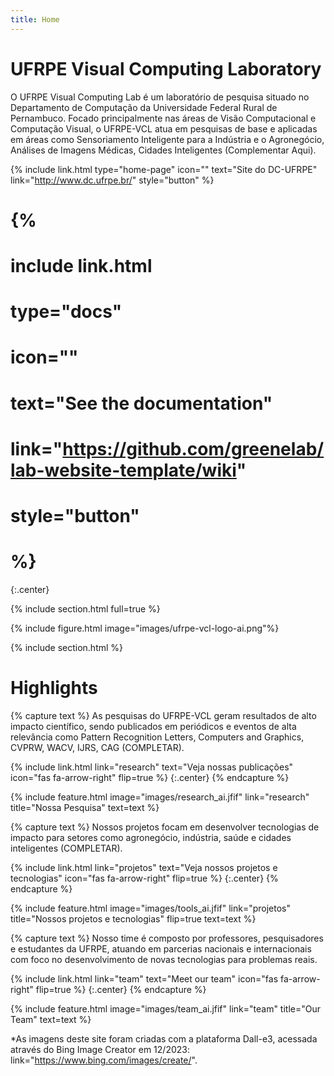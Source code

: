 ```yaml
---
title: Home
---
```


# UFRPE Visual Computing Laboratory

O UFRPE Visual Computing Lab é um laboratório de pesquisa situado no Departamento de Computação da Universidade Federal Rural de Pernambuco. Focado principalmente nas áreas de Visão Computacional e Computação Visual, o UFRPE-VCL atua em pesquisas de base e aplicadas em áreas como Sensoriamento Inteligente para a Indústria e o Agronegócio, Análises de Imagens Médicas, Cidades Inteligentes (Complementar Aqui).

{%
  include link.html
  type="home-page"
  icon=""
  text="Site do DC-UFRPE"
  link="http://www.dc.ufrpe.br/"
  style="button"
%}
# {%
#  include link.html
#  type="docs"
#  icon=""
#  text="See the documentation"
#  link="https://github.com/greenelab/lab-website-template/wiki"
#  style="button"
# %}
{:.center}

{% include section.html full=true %}

{% include figure.html image="images/ufrpe-vcl-logo-ai.png"%}

{% include section.html %}

# Highlights

{% capture text %}
As pesquisas do UFRPE-VCL geram resultados de alto impacto científico, sendo publicados em periódicos e eventos de alta relevância como Pattern Recognition Letters, Computers and Graphics, CVPRW, WACV, IJRS, CAG (COMPLETAR).

{%
  include link.html
  link="research"
  text="Veja nossas publicações"
  icon="fas fa-arrow-right"
  flip=true
%}
{:.center}
{% endcapture %}

{%
  include feature.html
  image="images/research_ai.jfif"
  link="research"
  title="Nossa Pesquisa"
  text=text
%}

{% capture text %}
Nossos projetos focam em desenvolver tecnologias de impacto para setores como agronegócio, indústria, saúde e cidades inteligentes (COMPLETAR).

{%
  include link.html
  link="projetos"
  text="Veja nossos projetos e tecnologias"
  icon="fas fa-arrow-right"
  flip=true
%}
{:.center}
{% endcapture %}

{%
  include feature.html
  image="images/tools_ai.jfif"
  link="projetos"
  title="Nossos projetos e tecnologias"
  flip=true
  text=text
%}

{% capture text %}
Nosso time é composto por professores, pesquisadores e estudantes da UFRPE, atuando em parcerias nacionais e internacionais com foco no desenvolvimento de novas tecnologias para problemas reais.

{%
  include link.html
  link="team"
  text="Meet our team"
  icon="fas fa-arrow-right"
  flip=true
%}
{:.center}
{% endcapture %}

{%
  include feature.html
  image="images/team_ai.jfif"
  link="team"
  title="Our Team"
  text=text
%}

*As imagens deste site foram criadas com a plataforma Dall-e3, acessada através do Bing Image Creator em 12/2023: link="https://www.bing.com/images/create/".
